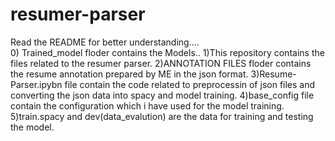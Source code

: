 # resumer-parser
Read the README for better understanding....<br>
0) Trained_model floder contains the Models..
1)This repository contains the files related to the resumer parser.
2)ANNOTATION FILES floder contains the resume annotation prepared by ME in the json format.
3)Resume-Parser.ipybn file contain the code related to preprocessin of json files and converting the json data into spacy and model training.
4)base_config file contain the configuration which i have used for the model training.
5)train.spacy and dev(data_evalution) are the data for training and testing the model.
